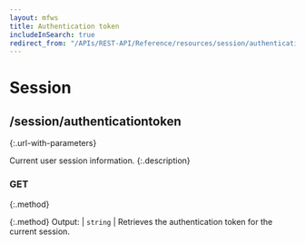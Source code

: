 ```yaml
---
layout: mfws
title: Authentication token
includeInSearch: true
redirect_from: "/APIs/REST-API/Reference/resources/session/authenticationtoken.html"
---
```


# Session

## /session/authenticationtoken
{:.url-with-parameters}

Current user session information.
{:.description}

### GET
{:.method}

{:.method}
Output: | `string`
| Retrieves the authentication token for the current session. 

